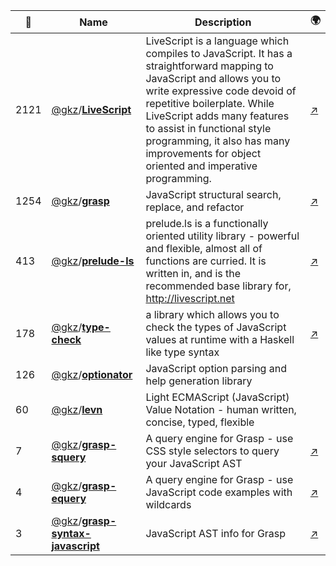 |:star2: | Name | Description | 🌍|
|---|---|---|---|
|2121|[@gkz](https://github.com/gkz)/[**LiveScript**](https://github.com/gkz/LiveScript)|LiveScript is a language which compiles to JavaScript. It has a straightforward mapping to JavaScript and allows you to write expressive code devoid of repetitive boilerplate. While LiveScript adds many features to assist in functional style programming, it also has many improvements for object oriented and imperative programming. |[:arrow_upper_right:](http://livescript.net)|
|1254|[@gkz](https://github.com/gkz)/[**grasp**](https://github.com/gkz/grasp)|JavaScript structural search, replace, and refactor|[:arrow_upper_right:](http://graspjs.com)|
|413|[@gkz](https://github.com/gkz)/[**prelude-ls**](https://github.com/gkz/prelude-ls)|prelude.ls is a functionally oriented utility library - powerful and flexible, almost all of functions are curried. It is written in, and is the recommended base library for, http://livescript.net|[:arrow_upper_right:](http://preludels.com/)|
|178|[@gkz](https://github.com/gkz)/[**type-check**](https://github.com/gkz/type-check)|a library which allows you to check the types of JavaScript values at runtime with a Haskell like type syntax|[:arrow_upper_right:](http://gkz.github.io/type-check/)|
|126|[@gkz](https://github.com/gkz)/[**optionator**](https://github.com/gkz/optionator)|JavaScript option parsing and help generation library||
|60|[@gkz](https://github.com/gkz)/[**levn**](https://github.com/gkz/levn)|Light ECMAScript (JavaScript) Value Notation - human written, concise, typed, flexible||
|7|[@gkz](https://github.com/gkz)/[**grasp-squery**](https://github.com/gkz/grasp-squery)|A query engine for Grasp - use CSS style selectors to query your JavaScript AST|[:arrow_upper_right:](http://graspjs.com/docs/squery)|
|4|[@gkz](https://github.com/gkz)/[**grasp-equery**](https://github.com/gkz/grasp-equery)|A query engine for Grasp - use JavaScript code examples with wildcards|[:arrow_upper_right:](http://graspjs.com/docs/equery)|
|3|[@gkz](https://github.com/gkz)/[**grasp-syntax-javascript**](https://github.com/gkz/grasp-syntax-javascript)|JavaScript AST info for Grasp|[:arrow_upper_right:](http://graspjs.com/docs/syntax-js/)|

